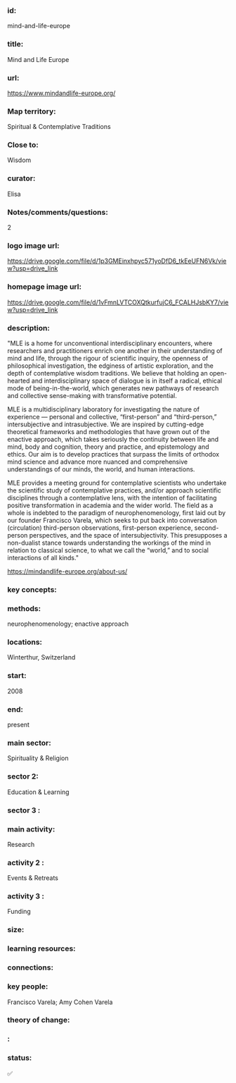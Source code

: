 ### id: 
  mind-and-life-europe
### title: 
  Mind and Life Europe
### url: 
  https://www.mindandlife-europe.org/
### Map territory: 
  Spiritual & Contemplative Traditions
### Close to: 
  Wisdom
### curator: 
  Elisa
### Notes/comments/questions: 
  2
### logo image url: 
  https://drive.google.com/file/d/1p3GMEinxhpyc571yoDfD6_tkEeUFN6Vk/view?usp=drive_link
### homepage image url: 
  https://drive.google.com/file/d/1vFmnLVTCOXQtkurfujC6_FCALHJsbKY7/view?usp=drive_link
### description: 
  "MLE is a home for unconventional interdisciplinary encounters, where researchers and practitioners enrich one another in their understanding of mind and life, through the rigour of scientific inquiry, the openness of philosophical investigation, the edginess of artistic exploration, and the depth of contemplative wisdom traditions. We believe that holding an open-hearted and interdisciplinary space of dialogue is in itself a radical, ethical mode of being-in-the-world, which generates new pathways of research and collective sense-making with transformative potential.

MLE is a multidisciplinary laboratory for investigating the nature of experience — personal and collective, “first-person” and “third-person,” intersubjective and intrasubjective. We are inspired by cutting-edge theoretical frameworks and methodologies that have grown out of the enactive approach, which takes seriously the continuity between life and mind, body and cognition, theory and practice, and epistemology and ethics. Our aim is to develop practices that surpass the limits of orthodox mind science and advance more nuanced and comprehensive understandings of our minds, the world, and human interactions.

MLE provides a meeting ground for contemplative scientists who undertake the scientific study of contemplative practices, and/or approach scientific disciplines through a contemplative lens, with the intention of facilitating positive transformation in academia and the wider world. The field as a whole is indebted to the paradigm of neurophenomenology, first laid out by our founder Francisco Varela, which seeks to put back into conversation (circulation) third-person observations, first-person experience, second-person perspectives, and the space of intersubjectivity. This presupposes a non-dualist stance towards understanding the workings of the mind in relation to classical science, to what we call the “world,” and to social interactions of all kinds."

https://mindandlife-europe.org/about-us/
### key concepts: 
  
### methods: 
  neurophenomenology; enactive approach
### locations: 
  Winterthur, Switzerland
### start: 
  2008
### end: 
  present
### main sector: 
  Spirituality & Religion
### sector 2: 
  Education & Learning
### sector 3 : 
  
### main activity: 
  Research
### activity 2 : 
  Events & Retreats
### activity 3 : 
  Funding
### size: 
  
### learning resources: 
  
### connections: 
  
### key people: 
  Francisco Varela; Amy Cohen Varela
### theory of change: 
  
### : 
  
### status: 
  ✅
